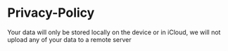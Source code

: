 # Privacy-Policy

Your data will only be stored locally on the device or in iCloud, we will not upload any of your data to a remote server
